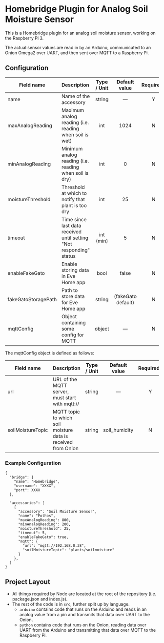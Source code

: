 # Homebridge Plugin for Analog Soil Moisture Sensor

This is a Homebridge plugin for an analog soil moisture sensor, working on the Raspberry Pi 3.

The actual sensor values are read in by an Arduino, communicated to an Onion Omega2 over UART, and then sent over MQTT to a Raspberry Pi.

## Configuration

| Field name           | Description                                                          | Type / Unit    | Default value       | Required? |
| -------------------- |:---------------------------------------------------------------------|:--------------:|:-------------------:|:---------:|
| name                 | Name of the accessory                                                | string         | —                   | Y         |
| maxAnalogReading     | Maximum analog reading (i.e. reading when soil is wet)               | int            | 1024                | N         |
| minAnalogReading     | Minimum analog reading (i.e. reading when soil is dry)               | int            | 0                   | N         |
| moistureThreshold    | Threshold at which to notify that plant is too dry                   | int            | 25                  | N         |
| timeout              | Time since last data received until setting "Not responding" status  | int (min)      | 5                   | N         |
| enableFakeGato       | Enable storing data in Eve Home app                                  | bool           | false               | N         |
| fakeGatoStoragePath  | Path to store data for Eve Home app                                  | string         | (fakeGato default)  | N         |
| mqttConfig           | Object containing some config for MQTT                               | object         | —                   | N         |

The mqttConfig object is defined as follows:

| Field name           | Description                                                     | Type / Unit  | Default value       | Required? |
| -------------------- |:----------------------------------------------------------------|:------------:|:-------------------:|:---------:|
| url                  | URL of the MQTT server, must start with mqtt://                 | string       | —                   | Y         |
| soilMoistureTopic    | MQTT topic to which soil moisture data is received from Onion   | string       | soil_humidity       | N         |

### Example Configuration

```
{
  "bridge": {
    "name": "Homebridge",
    "username": "XXXX",
    "port": XXXX
  },

  "accessories": [
    {
      "accessory": "Soil Moisture Sensor",
      "name": "Pothos",
      "maxAnalogReading": 800,
      "minAnalogReading": 200,
      "moistureThreshold": 25,
      "timeout": 5,
      "enableFakeGato": true,
      "mqtt": {
        "url": "mqtt://192.168.0.38",
        "soilMoistureTopic": "plants/soilmoisture"
      }
    },
  ]
}
```

## Project Layout

- All things required by Node are located at the root of the repository (i.e. package.json and index.js).
- The rest of the code is in `src`, further split up by language.
  - `arduino` contains code that runs on the Arduino and reads in an analog value from a pin and transmits that data over UART to the Onion.
  - `python` contains code that runs on the Onion, reading data over UART from the Arduino and transmitting that data over MQTT to the Raspberry Pi.
